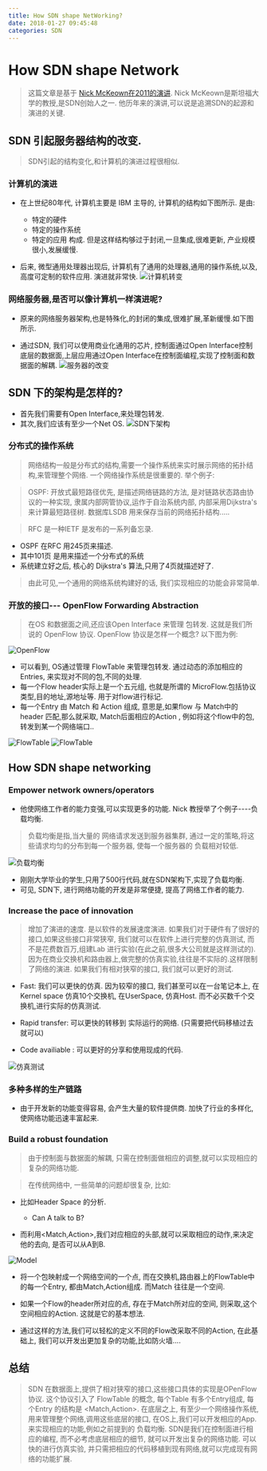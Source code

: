 ```yaml
---
title: How SDN shape NetWorking?
date: 2018-01-27 09:45:48
categories: SDN
---
```


# How SDN shape Network
> 这篇文章是基于 [Nick McKeown在2011的演讲](https://www.youtube.com/watch?v=c9-K5O_qYgA). Nick McKeown是斯坦福大学的教授,是SDN创始人之一. 他历年来的演讲,可以说是追溯SDN的起源和演进的关键.

## SDN 引起服务器结构的改变.

> SDN引起的结构变化,和计算机的演进过程很相似.

### 计算机的演进

* 在上世纪80年代, 计算机主要是 IBM 主导的, 计算机的结构如下图所示.
是由:
	* 特定的硬件
	* 特定的操作系统
	* 特定的应用
构成. 但是这样结构够过于封闭,一旦集成,很难更新, 产业规模很小,发展缓慢.

* 后来, 微型通用处理器出现后, 计算机有了通用的处理器,通用的操作系统,以及,高度可定制的软件应用. 演进就非常快.
![计算机转变](/img/计算机的演进.png)

### 网络服务器,是否可以像计算机一样演进呢?

* 原来的网络服务器架构,也是特殊化,的封闭的集成,很难扩展,革新缓慢.如下图所示.

* 通过SDN,  我们可以使用商业化通用的芯片, 控制面通过Open Interface控制底层的数据面,上层应用通过Open Interface在控制面编程,实现了控制面和数据面的解耦.
![服务器的改变](/img/服务器的演进.png)

## SDN 下的架构是怎样的?

* 首先我们需要有Open Interface,来处理包转发.
* 其次,我们应该有至少一个Net OS. 
![SDN下架构](/img/SDN下架构.png)

### 分布式的操作系统
> 网络结构一般是分布式的结构,需要一个操作系统来实时展示网络的拓扑结构,来管理整个网络.  一个网络操作系统是很重要的. 举个例子:

>  OSPF: 开放式最短路径优先, 是描述网络链路的方法, 是对链路状态路由协议的一种实现, 隶属内部网管协议,运作于自治系统内部, 内部采用Dijkstra's 来计算最短路径树. 数据库LSDB 用来保存当前的网络拓扑结构.....

> RFC 是一种IETF 是发布的一系列备忘录. 

* OSPF 在RFC 用245页来描述.
* 其中101页 是用来描述一个分布式的系统
* 系统建立好之后, 核心的 Dijkstra's 算法,只用了4页就描述好了.

> 由此可见,一个通用的网络系统构建好的话, 我们实现相应的功能会非常简单.

### 开放的接口--- OpenFlow Forwarding Abstraction

> 在OS 和数据面之间,还应该Open Interface 来管理 包转发. 这就是我们所说的 OpenFlow 协议. OpenFlow 协议是怎样一个概念? 以下图为例:

![OpenFlow](/img/OpenFlow.png)

* 可以看到, OS通过管理 FlowTable 来管理包转发. 通过动态的添加相应的Entries, 来实现对不同的包,不同的处理.
* 每一个Flow header实际上是一个五元组, 也就是所谓的 MicroFlow.包括协议类型,目的地址,源地址等. 用于对flow进行标记.
* 每一个Entry 由 Match 和 Action 组成, 意思是,如果flow 与 Match中的header 匹配,那么就采取, Match后面相应的Action , 例如将这个flow中的包,转发到某一个网络端口..

![FlowTable](/img/Match.png)
![FlowTable](/img/Action.png)

## How SDN shape networking

### Empower network owners/operators

* 他使网络工作者的能力变强,可以实现更多的功能. Nick 教授举了个例子----负载均衡.

> 负载均衡是指,当大量的 网络请求发送到服务器集群, 通过一定的策略,将这些请求均匀的分布到每一个服务器, 使每一个服务器的 负载相对较低.

![负载均衡](/img/负载均衡.png)

* 刚刚大学毕业的学生,只用了500行代码,就在SDN架构下,实现了负载均衡.
* 可见, SDN下, 进行网络功能的开发是非常便捷, 提高了网络工作者的能力.

### Increase the pace of innovation

> 增加了演进的速度. 是以软件的发展速度演进. 如果我们对于硬件有了很好的接口,如果这些接口非常狭窄, 我们就可以在软件上进行完整的仿真测试, 而不是花费数百万,组建Lab 进行实验(在此之前,很多大公司就是这样测试的). 因为在商业交换机和路由器上,做完整的仿真实验,往往是不实际的.这样限制了网络的演进. 如果我们有相对狭窄的接口, 我们就可以更好的测试.

* Fast: 我们可以更快的仿真.  因为较窄的接口, 我们甚至可以在一台笔记本上, 在 Kernel space 仿真10个交换机, 在UserSpace, 仿真Host. 而不必买数千个交换机,进行实际的仿真测试.

* Rapid transfer: 可以更快的转移到 实际运行的网络. (只需要把代码移植过去就可以)

* Code availiable : 可以更好的分享和使用现成的代码.

![仿真测试](/img/仿真测试.png)

### 多种多样的生产链路

* 由于开发新的功能变得容易, 会产生大量的软件提供商. 加快了行业的多样化, 使网络功能迅速丰富起来.

### Build a robust foundation 

> 由于控制面与数据面的解耦, 只需在控制面做相应的调整,就可以实现相应的复杂的网络功能.

> 在传统网络中, 一些简单的问题却很复杂, 比如:

* 比如Header Space 的分析.
	* Can A talk to B? 

* 而利用<Match,Action>,我们对应相应的头部,就可以采取相应的动作,来决定他的去向, 是否可以从A到B.

![Model](/img/Model.png)

* 将一个包映射成一个网络空间的一个点, 而在交换机,路由器上的FlowTable中的每一个Entry, 都由Match,Action组成. 而Match 往往是一个空间.

* 如果一个Flow的header所对应的点, 存在于Match所对应的空间, 则采取,这个空间相应的Action. 这就是它的基本想法.

* 通过这样的方法,我们可以轻松的定义不同的Flow改采取不同的Action, 在此基础上, 我们可以开发出更加复杂的功能,比如防火墙....

## 总结

> SDN 在数据面上,提供了相对狭窄的接口,这些接口具体的实现是OPenFlow 协议. 这个协议引入了 FlowTable 的概念, 每个Table 有多个Entry组成, 每个Entry 的结构是 <Match,Action>. 在底层之上, 有至少一个网络操作系统,用来管理整个网络,调用这些底层的接口, 在OS上,我们可以开发相应的App. 
来实现相应的功能,例如之前提到的 负载均衡.  SDN是我们在控制面进行相应的编程, 而不必考虑底层相应的细节, 就可以开发出复杂的网络功能. 可以快的进行仿真实验, 并只需把相应的代码移植到现有网络,就可以完成现有网络的功能扩展.
